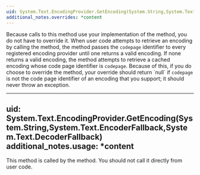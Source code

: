 ```yaml
---
uid: System.Text.EncodingProvider.GetEncoding(System.String,System.Text.EncoderFallback,System.Text.DecoderFallback)
additional_notes.overrides: *content
---
```


<p>Because calls to this method use your implementation of the <xref href="System.Text.EncodingProvider.GetEncoding(System.String)"></xref> method, you do not have to override it. When user code attempts to retrieve an encoding by calling the <xref href="System.Text.EncodingProvider.GetEncoding(System.String,System.Text.EncoderFallback,System.Text.DecoderFallback)"></xref> method, the method passes the <code>codepage</code> identifier to every registered encoding provider until one returns a valid encoding. If none returns a valid encoding, the <xref href="System.Text.Encoding.GetEncoding(System.Int32)"></xref> method attempts to retrieve a cached encoding whose code page identifier is <code>codepage</code>. Because of this, if you do choose to override the <xref href="System.Text.EncodingProvider.GetEncoding(System.Int32,System.Text.EncoderFallback,System.Text.DecoderFallback)"></xref> method, your override should return `null` if <code>codepage</code> is not the code page identifier of an encoding that you support; it should never throw an exception.</p>


---
uid: System.Text.EncodingProvider.GetEncoding(System.String,System.Text.EncoderFallback,System.Text.DecoderFallback)
additional_notes.usage: *content
---

<p>This method is called by the <xref href="System.Text.Encoding.GetEncoding(System.String,System.Text.EncoderFallback,System.Text.DecoderFallback)"></xref> method. You should not call it directly from user code.</p>


